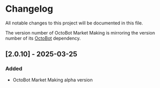 # Changelog
All notable changes to this project will be documented in this file.

The version number of OctoBot Market Making is mirroring the version number
of its [OctoBot](https://github.com/Drakkar-Software/OctoBot) dependency.

## [2.0.10] - 2025-03-25
### Added
- OctoBot Market Making alpha version
